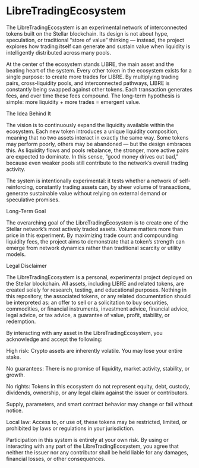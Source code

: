# LibreTradingEcosystem

The LibreTradingEcosystem is an experimental network of interconnected tokens built on the Stellar blockchain. Its design is not about hype, speculation, or traditional “store of value” thinking — instead, the project explores how trading itself can generate and sustain value when liquidity is intelligently distributed across many pools.

At the center of the ecosystem stands LIBRE, the main asset and the beating heart of the system. Every other token in the ecosystem exists for a single purpose: to create more trades for LIBRE. By multiplying trading pairs, cross-liquidity pools, and interconnected pathways, LIBRE is constantly being swapped against other tokens. Each transaction generates fees, and over time these fees compound. The long-term hypothesis is simple: more liquidity + more trades = emergent value.

The Idea Behind It

The vision is to continuously expand the liquidity available within the ecosystem. Each new token introduces a unique liquidity composition, meaning that no two assets interact in exactly the same way. Some tokens may perform poorly, others may be abandoned — but the design embraces this. As liquidity flows and pools rebalance, the stronger, more active pairs are expected to dominate. In this sense, “good money drives out bad,” because even weaker pools still contribute to the network’s overall trading activity.

The system is intentionally experimental: it tests whether a network of self-reinforcing, constantly trading assets can, by sheer volume of transactions, generate sustainable value without relying on external demand or speculative promises.

Long-Term Goal

The overarching goal of the LibreTradingEcosystem is to create one of the Stellar network’s most actively traded assets. Volume matters more than price in this experiment. By maximizing trade count and compounding liquidity fees, the project aims to demonstrate that a token’s strength can emerge from network dynamics rather than traditional scarcity or utility models.

Legal Disclaimer

The LibreTradingEcosystem is a personal, experimental project deployed on the Stellar blockchain. All assets, including LIBRE and related tokens, are created solely for research, testing, and educational purposes. Nothing in this repository, the associated tokens, or any related documentation should be interpreted as: an offer to sell or a solicitation to buy securities, commodities, or financial instruments, investment advice, financial advice, legal advice, or tax advice, a guarantee of value, profit, stability, or redemption.

By interacting with any asset in the LibreTradingEcosystem, you acknowledge and accept the following: 

High risk: Crypto assets are inherently volatile. You may lose your entire stake.

No guarantees: There is no promise of liquidity, market activity, stability, or growth.

No rights: Tokens in this ecosystem do not represent equity, debt, custody, dividends, ownership, or any legal claim against the issuer or contributors.

Supply, parameters, and smart contract behavior may change or fail without notice.

Local law: Access to, or use of, these tokens may be restricted, limited, or prohibited by laws or regulations in your jurisdiction.

Participation in this system is entirely at your own risk. By using or interacting with any part of the LibreTradingEcosystem, you agree that neither the issuer nor any contributor shall be held liable for any damages, financial losses, or other consequences.
